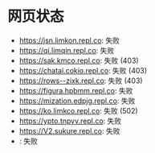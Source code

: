 # 网页状态
- https://jsn.limkon.repl.co: 失败
- https://qi.limqin.repl.co: 失败
- https://sak.kmco.repl.co: 失败 (403)
- https://chatai.cokio.repl.co: 失败 (403)
- https://rows--zixk.repl.co: 失败 (403)
- https://figura.hpbmm.repl.co: 失败
- https://mization.edpjg.repl.co: 失败
- https://ko.limkco.repl.co: 失败 (502)
- https://ypto.tnpyv.repl.co: 失败
- https://V2.sukure.repl.co: 失败
- : 失败
